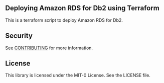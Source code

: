 ## Deploying Amazon RDS for Db2 using Terraform
This is a terraform script to deploy Amazon RDS for Db2.

## Security

See [CONTRIBUTING](CONTRIBUTING.md#security-issue-notifications) for more information.

## License

This library is licensed under the MIT-0 License. See the LICENSE file.

